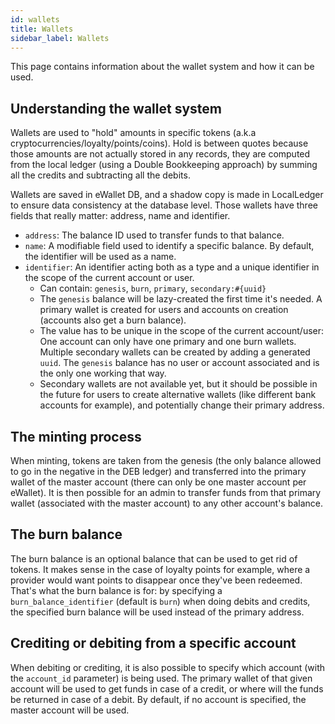 ```yaml
---
id: wallets
title: Wallets
sidebar_label: Wallets
---
```




This page contains information about the wallet system and how it can be used.

## Understanding the wallet system

Wallets are used to "hold" amounts in specific tokens (a.k.a cryptocurrencies/loyalty/points/coins). Hold is between quotes because those amounts are not actually stored in any records, they are computed from the local ledger (using a Double Bookkeeping approach) by summing all the credits and subtracting all the debits.

Wallets are saved in eWallet DB, and a shadow copy is made in LocalLedger to ensure data consistency at the database level. Those wallets have three fields that really matter: address, name and identifier.

- `address`: The balance ID used to transfer funds to that balance.
- `name`: A modifiable field used to identify a specific balance. By default, the identifier will be used as a name.
- `identifier`: An identifier acting both as a type and a unique identifier in the scope of the current account or user.
  - Can contain: `genesis`, `burn`, `primary`, `secondary:#{uuid}`
  - The `genesis` balance will be lazy-created the first time it's needed. A primary wallet is created for users and accounts on creation (accounts also get a burn balance).
  - The value has to be unique in the scope of the current account/user: One account can only have one primary and one burn wallets. Multiple secondary wallets can be created by adding a generated `uuid`. The `genesis` balance has no user or account associated and is the only one working that way.
  - Secondary wallets are not available yet, but it should be possible in the future for users to create alternative wallets (like different bank accounts for example), and potentially change their primary address.

## The minting process

When minting, tokens are taken from the genesis (the only balance allowed to go in the negative in the DEB ledger) and transferred into the primary wallet of the master account (there can only be one master account per eWallet). It is then possible for an admin to transfer funds from that primary wallet (associated with the master account) to any other account's balance.

## The burn balance

The burn balance is an optional balance that can be used to get rid of tokens. It makes sense in the case of loyalty points for example, where a provider would want points to disappear once they've been redeemed. That's what the burn balance is for: by specifying a `burn_balance_identifier` (default is `burn`) when doing debits and credits, the specified burn balance will be used instead of the primary address.

## Crediting or debiting from a specific account

When debiting or crediting, it is also possible to specify which account (with the `account_id` parameter) is being used. The primary wallet of that given account will be used to get funds in case of a credit, or where will the funds be returned in case of a debit. By default, if no account is specified, the master account will be used.